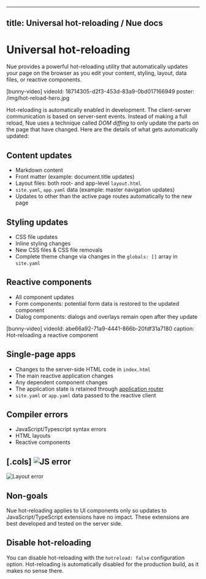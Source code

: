 
---
title: Universal hot-reloading / Nue docs
---

# Universal hot-reloading
Nue provides a powerful hot-reloading utility that automatically updates your page on the browser as you edit your content, styling, layout, data files, or reactive components.

[bunny-video]
  videoId: 18714305-d2f3-453d-83a9-0bd017166949
  poster: /img/hot-reload-hero.jpg

Hot-reloading is automatically enabled in development. The client-server communication is based on server-sent events. Instead of making a full reload, Nue uses a technique called *DOM diffing* to only update the parts on the page that have changed. Here are the details of what gets automatically updated:

## Content updates
- Markdown content
- Front matter (example: document.title updates)
- Layout files: both root- and app-level `layout.html`
- `site.yaml`, `app.yaml` data (example: master navigation updates)
- Updates to other than the active page routes automatically to the new page

## Styling updates
- CSS file updates
- Inline styling changes
- New CSS files & CSS file removals
- Complete theme change via changes in the `globals: []` array in `site.yaml`

## Reactive components
- All component updates
- Form components: potential form data is restored to the updated component
- Dialog components: dialogs and overlays remain open after they update

[bunny-video]
  videoId: abe66a92-71a9-4441-866b-20fdf31a7180
  caption: Hot-reloading a reactive component


## Single-page apps
- Changes to the server-side HTML code in `index.html`
- The main reactive application changes
- Any dependent component changes
- The application state is retained through [application router](../reference/app-router.html)
- `site.yaml` or `app.yaml` data passed to the reactive client


## Compiler errors
- JavaScript/Typescript syntax errors
- HTML layouts
- Reactive components

[.cols]
  ![JS error](/img/js-error.png)
  ---
  ![Layout error](/img/nue-error.png)


## Non-goals
Nue hot-reloading applies to UI components only so updates to JavaScript/TypeScript extensions have no impact. These extensions are best developed and tested on the server side.


## Disable hot-reloading
You can disable hot-reloading with the `hotreload: false` configuration option. Hot-reloading is automatically disabled for the production build, as it makes no sense there.




